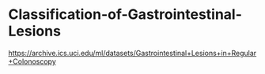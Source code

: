 # Classification-of-Gastrointestinal-Lesions

https://archive.ics.uci.edu/ml/datasets/Gastrointestinal+Lesions+in+Regular+Colonoscopy
